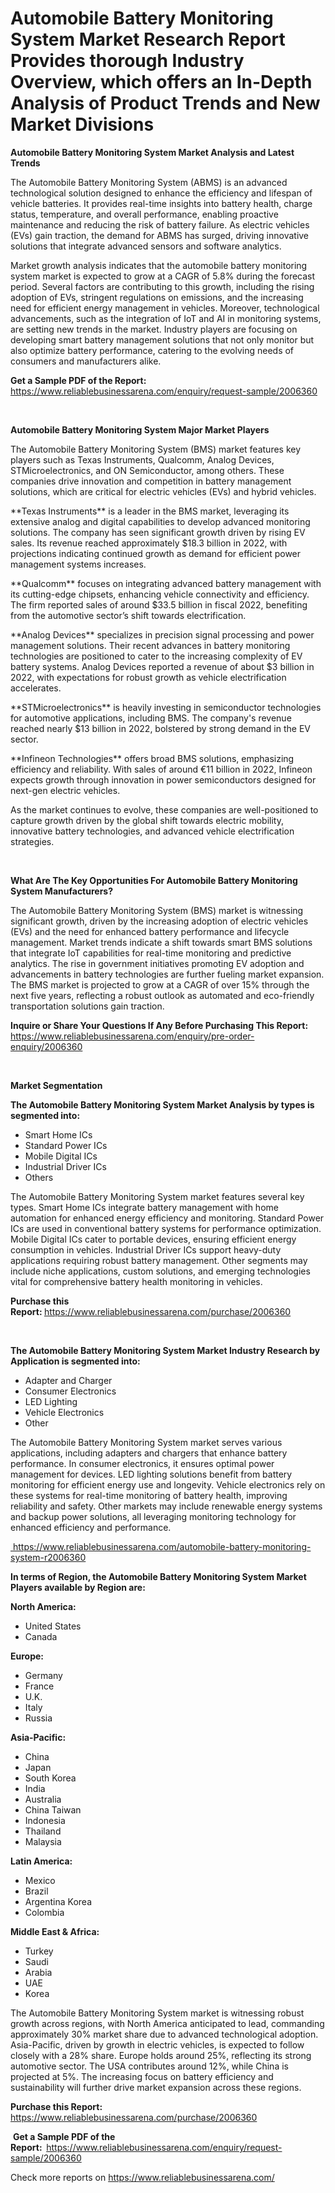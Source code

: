 <p><h1>Automobile Battery Monitoring System Market Research Report Provides thorough Industry Overview, which offers an In-Depth Analysis of Product Trends and New Market Divisions</h1></p><p><strong>Automobile Battery Monitoring System Market Analysis and Latest Trends</strong></p>
<p><p>The Automobile Battery Monitoring System (ABMS) is an advanced technological solution designed to enhance the efficiency and lifespan of vehicle batteries. It provides real-time insights into battery health, charge status, temperature, and overall performance, enabling proactive maintenance and reducing the risk of battery failure. As electric vehicles (EVs) gain traction, the demand for ABMS has surged, driving innovative solutions that integrate advanced sensors and software analytics.</p><p>Market growth analysis indicates that the automobile battery monitoring system market is expected to grow at a CAGR of 5.8% during the forecast period. Several factors are contributing to this growth, including the rising adoption of EVs, stringent regulations on emissions, and the increasing need for efficient energy management in vehicles. Moreover, technological advancements, such as the integration of IoT and AI in monitoring systems, are setting new trends in the market. Industry players are focusing on developing smart battery management solutions that not only monitor but also optimize battery performance, catering to the evolving needs of consumers and manufacturers alike.</p></p>
<p><strong>Get a Sample PDF of the Report:&nbsp;</strong> <a href="https://www.reliablebusinessarena.com/enquiry/request-sample/2006360?utm_campaign=2532&utm_medium=2&utm_source=Github&utm_content=ia&utm_term=07042025&utm_id=automobile-battery-monitoring-system">https://www.reliablebusinessarena.com/enquiry/request-sample/2006360</a></p>
<p>&nbsp;</p>
<p><strong>Automobile Battery Monitoring System Major Market Players</strong></p>
<p><p>The Automobile Battery Monitoring System (BMS) market features key players such as Texas Instruments, Qualcomm, Analog Devices, STMicroelectronics, and ON Semiconductor, among others. These companies drive innovation and competition in battery management solutions, which are critical for electric vehicles (EVs) and hybrid vehicles.</p><p>**Texas Instruments** is a leader in the BMS market, leveraging its extensive analog and digital capabilities to develop advanced monitoring solutions. The company has seen significant growth driven by rising EV sales. Its revenue reached approximately $18.3 billion in 2022, with projections indicating continued growth as demand for efficient power management systems increases.</p><p>**Qualcomm** focuses on integrating advanced battery management with its cutting-edge chipsets, enhancing vehicle connectivity and efficiency. The firm reported sales of around $33.5 billion in fiscal 2022, benefiting from the automotive sector’s shift towards electrification.</p><p>**Analog Devices** specializes in precision signal processing and power management solutions. Their recent advances in battery monitoring technologies are positioned to cater to the increasing complexity of EV battery systems. Analog Devices reported a revenue of about $3 billion in 2022, with expectations for robust growth as vehicle electrification accelerates.</p><p>**STMicroelectronics** is heavily investing in semiconductor technologies for automotive applications, including BMS. The company's revenue reached nearly $13 billion in 2022, bolstered by strong demand in the EV sector.</p><p>**Infineon Technologies** offers broad BMS solutions, emphasizing efficiency and reliability. With sales of around €11 billion in 2022, Infineon expects growth through innovation in power semiconductors designed for next-gen electric vehicles.</p><p>As the market continues to evolve, these companies are well-positioned to capture growth driven by the global shift towards electric mobility, innovative battery technologies, and advanced vehicle electrification strategies.</p></p>
<p>&nbsp;</p>
<p><strong>What Are The Key Opportunities For Automobile Battery Monitoring System Manufacturers?</strong></p>
<p><p>The Automobile Battery Monitoring System (BMS) market is witnessing significant growth, driven by the increasing adoption of electric vehicles (EVs) and the need for enhanced battery performance and lifecycle management. Market trends indicate a shift towards smart BMS solutions that integrate IoT capabilities for real-time monitoring and predictive analytics. The rise in government initiatives promoting EV adoption and advancements in battery technologies are further fueling market expansion. The BMS market is projected to grow at a CAGR of over 15% through the next five years, reflecting a robust outlook as automated and eco-friendly transportation solutions gain traction.</p></p>
<p><strong>Inquire or Share Your Questions If Any Before Purchasing This Report:</strong> <a href="https://www.reliablebusinessarena.com/enquiry/pre-order-enquiry/2006360?utm_campaign=2532&utm_medium=2&utm_source=Github&utm_content=ia&utm_term=07042025&utm_id=automobile-battery-monitoring-system">https://www.reliablebusinessarena.com/enquiry/pre-order-enquiry/2006360</a></p>
<p>&nbsp;</p>
<p><strong>Market Segmentation</strong></p>
<p><strong>The Automobile Battery Monitoring System Market Analysis by types is segmented into:</strong></p>
<p><ul><li>Smart Home ICs</li><li>Standard Power ICs</li><li>Mobile Digital ICs</li><li>Industrial Driver ICs</li><li>Others</li></ul></p>
<p><p>The Automobile Battery Monitoring System market features several key types. Smart Home ICs integrate battery management with home automation for enhanced energy efficiency and monitoring. Standard Power ICs are used in conventional battery systems for performance optimization. Mobile Digital ICs cater to portable devices, ensuring efficient energy consumption in vehicles. Industrial Driver ICs support heavy-duty applications requiring robust battery management. Other segments may include niche applications, custom solutions, and emerging technologies vital for comprehensive battery health monitoring in vehicles.</p></p>
<p><strong>Purchase this Report:&nbsp;</strong><a href="https://www.reliablebusinessarena.com/purchase/2006360?utm_campaign=2532&utm_medium=2&utm_source=Github&utm_content=ia&utm_term=07042025&utm_id=automobile-battery-monitoring-system">https://www.reliablebusinessarena.com/purchase/2006360</a></p>
<p>&nbsp;</p>
<p><strong>The Automobile Battery Monitoring System Market Industry Research by Application is segmented into:</strong></p>
<p><ul><li>Adapter and Charger</li><li>Consumer Electronics</li><li>LED Lighting</li><li>Vehicle Electronics</li><li>Other</li></ul></p>
<p><p>The Automobile Battery Monitoring System market serves various applications, including adapters and chargers that enhance battery performance. In consumer electronics, it ensures optimal power management for devices. LED lighting solutions benefit from battery monitoring for efficient energy use and longevity. Vehicle electronics rely on these systems for real-time monitoring of battery health, improving reliability and safety. Other markets may include renewable energy systems and backup power solutions, all leveraging monitoring technology for enhanced efficiency and performance.</p></p>
<p><a href="https://www.reliablebusinessarena.com/automobile-battery-monitoring-system-r2006360?utm_campaign=2532&utm_medium=2&utm_source=Github&utm_content=ia&utm_term=07042025&utm_id=automobile-battery-monitoring-system">&nbsp;https://www.reliablebusinessarena.com/automobile-battery-monitoring-system-r2006360</a></p>
<p><strong>In terms of Region, the Automobile Battery Monitoring System Market Players available by Region are:</strong></p>
<p>
    <p> <strong> North America: </strong>
        <ul>
            <li>United States</li>
            <li>Canada</li>
        </ul>
        </p> 
    <p> <strong> Europe: </strong>
        <ul>
            <li>Germany</li>
            <li>France</li>
            <li>U.K.</li>
            <li>Italy</li>
            <li>Russia</li>
        </ul>
        </p> 
    <p> <strong> Asia-Pacific: </strong>
        <ul>
            <li>China</li>
            <li>Japan</li>
            <li>South Korea</li>
            <li>India</li>
            <li>Australia</li>
            <li>China Taiwan</li>
            <li>Indonesia</li>
            <li>Thailand</li>
            <li>Malaysia</li>
        </ul>
        </p> 
    <p> <strong> Latin America: </strong>
        <ul>
            <li>Mexico</li>
            <li>Brazil</li>
            <li>Argentina Korea</li>
            <li>Colombia</li>
        </ul>
        </p> 
    <p> <strong> Middle East & Africa: </strong>
        <ul>
            <li>Turkey</li>
            <li>Saudi</li>
            <li>Arabia</li>
            <li>UAE</li>
            <li>Korea</li>
        </ul>
    </p>
    </p>
<p><p>The Automobile Battery Monitoring System market is witnessing robust growth across regions, with North America anticipated to lead, commanding approximately 30% market share due to advanced technological adoption. Asia-Pacific, driven by growth in electric vehicles, is expected to follow closely with a 28% share. Europe holds around 25%, reflecting its strong automotive sector. The USA contributes around 12%, while China is projected at 5%. The increasing focus on battery efficiency and sustainability will further drive market expansion across these regions.</p></p>
<p><strong>Purchase this Report: </strong><a href="https://www.reliablebusinessarena.com/purchase/2006360?utm_campaign=2532&utm_medium=2&utm_source=Github&utm_content=ia&utm_term=07042025&utm_id=automobile-battery-monitoring-system">https://www.reliablebusinessarena.com/purchase/2006360</a></p>
<p>&nbsp;<strong>Get a Sample PDF of the Report:&nbsp;&nbsp;</strong><a href="https://www.reliablebusinessarena.com/enquiry/request-sample/2006360?utm_campaign=2532&utm_medium=2&utm_source=Github&utm_content=ia&utm_term=07042025&utm_id=automobile-battery-monitoring-system">https://www.reliablebusinessarena.com/enquiry/request-sample/2006360</a></p>
<p><strong></strong></p>
<p>Check more reports on <a href="https://www.reliablebusinessarena.com/?utm_campaign=2532&utm_medium=2&utm_source=Github&utm_content=ia&utm_term=07042025&utm_id=automobile-battery-monitoring-system">https://www.reliablebusinessarena.com/</a></p>